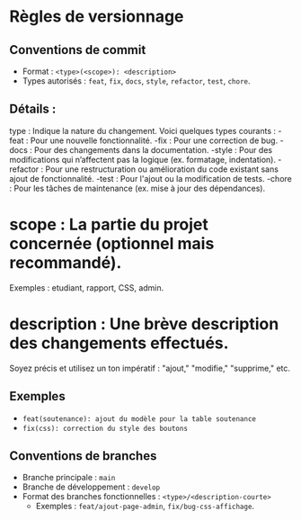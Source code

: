 # Règles de versionnage

## Conventions de commit
- Format : `<type>(<scope>): <description>`
- Types autorisés : `feat`, `fix`, `docs`, `style`, `refactor`, `test`, `chore`.
## Détails :
type : Indique la nature du changement. Voici quelques types courants :
-feat : Pour une nouvelle fonctionnalité.
-fix : Pour une correction de bug.
-docs : Pour des changements dans la documentation.
-style : Pour des modifications qui n’affectent pas la logique (ex. formatage, indentation).
-refactor : Pour une restructuration ou amélioration du code existant sans ajout de fonctionnalité.
-test : Pour l'ajout ou la modification de tests.
-chore : Pour les tâches de maintenance (ex. mise à jour des dépendances).
# scope : La partie du projet concernée (optionnel mais recommandé).

Exemples : etudiant, rapport, CSS, admin.
# description : Une brève description des changements effectués.
Soyez précis et utilisez un ton impératif : "ajout," "modifie," "supprime," etc.

## Exemples 
  - `feat(soutenance): ajout du modèle pour la table soutenance`
  - `fix(css): correction du style des boutons`

## Conventions de branches
- Branche principale : `main`
- Branche de développement : `develop`
- Format des branches fonctionnelles : `<type>/<description-courte>`
  - Exemples : `feat/ajout-page-admin`, `fix/bug-css-affichage`.


